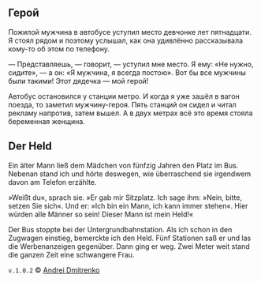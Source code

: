 ## Герой

Пожилой мужчина в автобусе уступил место девчонке лет пятнадцати. Я стоял рядом и поэтому услышал, как она удивлённо рассказывала кому-то об этом по телефону.

&mdash; Представляешь, &mdash; говорит, &mdash; уступил мне место. Я ему: &laquo;Не нужно, сидите&raquo;, &mdash; а он: &laquo;Я мужчина, я всегда постою&raquo;. Вот бы все мужчины были такими! Этот дядечка &mdash; мой герой!

Автобус остановился у станции метро. И когда я уже зашёл в вагон поезда, то заметил мужчину-героя. Пять станций он сидел и читал рекламу напротив, затем вышел. А в двух метрах всё это время стояла беременная женщина.

## Der Held

Ein älter Mann ließ dem Mädchen von fünfzig Jahren den Platz im Bus. Nebenan stand ich und hörte deswegen, wie überraschend sie irgendwem davon am Telefon erzählte.

&raquo;Weißt du&laquo;, sprach sie. &raquo;Er gab mir Sitzplatz. Ich sage ihm: &raquo;Nein, bitte, setzen Sie sich&laquo;. Und er: &raquo;Ich bin ein Mann, ich kann immer stehen&laquo;. Hier würden alle Männer so sein! Dieser Mann ist mein Held!&laquo;

Der Bus stoppte bei der Untergrundbahnstation. Als ich schon in den Zugwagen einstieg, bemerckte ich den Held. Fünf Stationen saß er und las die Werbenanzeigen gegenüber. Dann ging er weg. Zwei Meter weit stand die ganzen Zeit eine schwangere Frau.

`v.1.0.2` &copy; [Andrei Dmitrenko](https://finelit.github.io/blog/)
